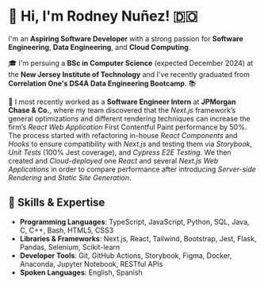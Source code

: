 # 👋 Hi, I'm Rodney Nuñez! 🇩🇴

I'm an **Aspiring Software Developer** with a strong passion for **Software Engineering**, **Data Engineering**, and **Cloud Computing**.

🎓 I'm persuing a **BSc in Computer Science** (expected December 2024) at the **New Jersey Institute of Technology** and I've recently graduated from **Correlation One's DS4A Data Engineering Bootcamp**. 📚

🏢 I most recently worked as a **Software Engineer Intern** at **JPMorgan Chase & Co.**, where my team discovered that the *Next.js* framework’s general optimizations and different rendering techniques can increase the firm’s *React Web Application* First Contentful Paint performance by 50%. The process started with refactoring in-house *React Components* and *Hooks* to ensure compatibility with *Next.js* and testing them via *Storybook*, *Unit Tests* (100% Jest coverage), and *Cypress E2E Testing*. We then created and *Cloud-deployed* one *React* and several *Next.js Web Applications* in order to compare performance after introducing *Server-side Rendering* and *Static Site Generation*.


## 🧠 Skills & Expertise

* **Programming Languages**: TypeScript, JavaScript, Python, SQL, Java, C, C++, Bash, HTML5, CSS3
* **Libraries & Frameworks**: Next.js, React, Tailwind, Bootstrap, Jest, Flask, Pandas, Selenium, Scikit-learn
* **Developer Tools**: Git, GitHub Actions, Storybook, Figma, Docker, Anaconda, Jupyter Notebook, RESTful APIs
* **Spoken Languages**: English, Spanish

<!--
**rod608/rod608** is a ✨ _special_ ✨ repository because its `README.md` (this file) appears on your GitHub profile.

Here are some ideas to get you started:

- 🔭 I’m currently working on ...
- 🌱 I’m currently learning ...
- 👯 I’m looking to collaborate on ...
- 🤔 I’m looking for help with ...
- 💬 Ask me about ...
- 📫 How to reach me: ...
- 😄 Pronouns: ...
- ⚡ Fun fact: ...
-->
